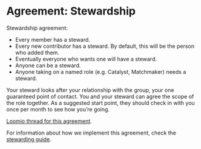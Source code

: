 # Agreement: Stewardship

Stewardship agreement:

* Every member has a steward.
* Every new contributor has a steward. By default, this will be the person who added them.
* Eventually everyone who wants one will have a steward.
* Anyone can be a steward.
* Anyone taking on a named role (e.g. Catalyst, Matchmaker) needs a steward.

Your steward looks after your relationship with the group, your one guaranteed point of contact. You and your steward can agree the scope of the role together. As a suggested start point, they should check in with you once per month to see how you’re going.

[Loomio thread for this agreement](https://www.loomio.org/d/RIMCfuaT/).

For information about how we implement this agreement, check the [stewarding guide](stewarding.md).